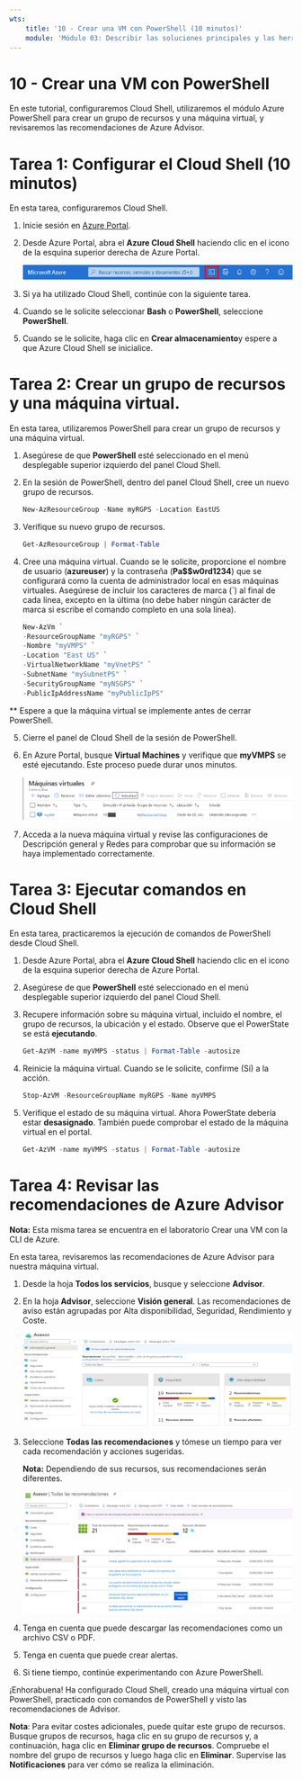 ```yaml
---
wts:
    title: '10 - Crear una VM con PowerShell (10 minutos)'
    module: 'Módulo 03: Describir las soluciones principales y las herramientas de administración'
---
```

# 10 - Crear una VM con PowerShell

En este tutorial, configuraremos Cloud Shell, utilizaremos el módulo Azure PowerShell para crear un grupo de recursos y una máquina virtual, y revisaremos las recomendaciones de Azure Advisor. 

# Tarea 1: Configurar el Cloud Shell (10 minutos)

En esta tarea, configuraremos Cloud Shell. 

1. Inicie sesión en [Azure Portal](https://portal.azure.com).

2. Desde Azure Portal, abra el **Azure Cloud Shell** haciendo clic en el icono de la esquina superior derecha de Azure Portal.

    ![Captura de pantalla del icono de Azure Portal Azure Cloud Shell.](../images/1002.png)

3. Si ya ha utilizado Cloud Shell, continúe con la siguiente tarea. 

4. Cuando se le solicite seleccionar **Bash** o **PowerShell**, seleccione **PowerShell**.

5. Cuando se le solicite, haga clic en **Crear almacenamiento**y espere a que Azure Cloud Shell se inicialice. 

# Tarea 2: Crear un grupo de recursos y una máquina virtual.

En esta tarea, utilizaremos PowerShell para crear un grupo de recursos y una máquina virtual.  

1. Asegúrese de que **PowerShell** esté seleccionado en el menú desplegable superior izquierdo del panel Cloud Shell.

2. En la sesión de PowerShell, dentro del panel Cloud Shell, cree un nuevo grupo de recursos. 

    ```PowerShell
    New-AzResourceGroup -Name myRGPS -Location EastUS
    ```

3. Verifique su nuevo grupo de recursos. 

    ```PowerShell
    Get-AzResourceGroup | Format-Table
    ```

4. Cree una máquina virtual. Cuando se le solicite, proporcione el nombre de usuario (**azureuser**) y la contraseña (**Pa$$w0rd1234**) que se configurará como la cuenta de administrador local en esas máquinas virtuales. Asegúrese de incluir los caracteres de marca (`) al final de cada línea, excepto en la última (no debe haber ningún carácter de marca si escribe el comando completo en una sola línea).

    ```PowerShell
    New-AzVm `
    -ResourceGroupName "myRGPS" `
    -Nombre "myVMPS" `
    -Location "East US" `
    -VirtualNetworkName "myVnetPS" `
    -SubnetName "mySubnetPS" `
    -SecurityGroupName "myNSGPS" `
    -PublicIpAddressName "myPublicIpPS"
    ```
** Espere a que la máquina virtual se implemente antes de cerrar PowerShell.

5. Cierre el panel de Cloud Shell de la sesión de PowerShell.

6. En Azure Portal, busque **Virtual Machines** y verifique que **myVMPS** se esté ejecutando. Este proceso puede durar unos minutos.

    ![Captura de pantalla de la página de Virtual Machines con myVMPS en estado de ejecución.](../images/1001.png)

7. Acceda a la nueva máquina virtual y revise las configuraciones de Descripción general y Redes para comprobar que su información se haya implementado correctamente. 

# Tarea 3: Ejecutar comandos en Cloud Shell

En esta tarea, practicaremos la ejecución de comandos de PowerShell desde Cloud Shell. 

1. Desde Azure Portal, abra el **Azure Cloud Shell** haciendo clic en el icono de la esquina superior derecha de Azure Portal.

2. Asegúrese de que **PowerShell** esté seleccionado en el menú desplegable superior izquierdo del panel Cloud Shell.

3. Recupere información sobre su máquina virtual, incluido el nombre, el grupo de recursos, la ubicación y el estado. Observe que el PowerState se está **ejecutando**.

    ```PowerShell
    Get-AzVM -name myVMPS -status | Format-Table -autosize
    ```

4. Reinicie la máquina virtual. Cuando se le solicite, confirme (Sí) a la acción. 

    ```PowerShell
    Stop-AzVM -ResourceGroupName myRGPS -Name myVMPS
    ```

5. Verifique el estado de su máquina virtual. Ahora PowerState debería estar **desasignado**. También puede comprobar el estado de la máquina virtual en el portal. 

    ```PowerShell
    Get-AzVM -name myVMPS -status | Format-Table -autosize
    ```

# Tarea 4: Revisar las recomendaciones de Azure Advisor

**Nota:** Esta misma tarea se encuentra en el laboratorio Crear una VM con la CLI de Azure. 

En esta tarea, revisaremos las recomendaciones de Azure Advisor para nuestra máquina virtual. 

1. Desde la hoja **Todos los servicios**, busque y seleccione **Advisor**. 

2. En la hoja **Advisor**, seleccione **Visión general**. Las recomendaciones de aviso están agrupadas por Alta disponibilidad, Seguridad, Rendimiento y Coste. 

    ![Captura de pantalla de la página Visión general de Advisor. ](../images/1003.png)

3. Seleccione **Todas las recomendaciones** y tómese un tiempo para ver cada recomendación y acciones sugeridas. 

    **Nota:** Dependiendo de sus recursos, sus recomendaciones serán diferentes. 

    ![Captura de pantalla de la página Todas las recomendaciones de Advisor. ](../images/1004.png)

4. Tenga en cuenta que puede descargar las recomendaciones como un archivo CSV o PDF. 

5. Tenga en cuenta que puede crear alertas. 

6. Si tiene tiempo, continúe experimentando con Azure PowerShell. 

¡Enhorabuena! Ha configurado Cloud Shell, creado una máquina virtual con PowerShell, practicado con comandos de PowerShell y visto las recomendaciones de Advisor.

**Nota**: Para evitar costes adicionales, puede quitar este grupo de recursos. Busque grupos de recursos, haga clic en su grupo de recursos y, a continuación, haga clic en **Eliminar grupo de recursos**. Compruebe el nombre del grupo de recursos y luego haga clic en **Eliminar**. Supervise las **Notificaciones** para ver cómo se realiza la eliminación.
